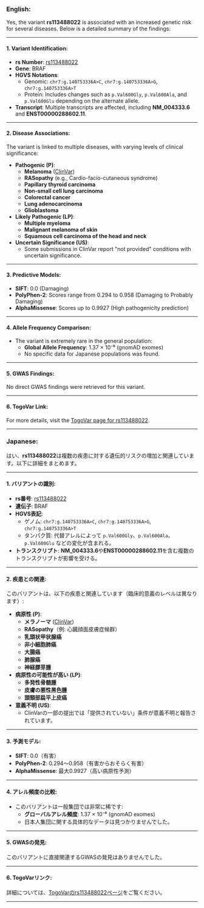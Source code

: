 ### English:
Yes, the variant **rs113488022** is associated with an increased genetic risk for several diseases. Below is a detailed summary of the findings:

---

#### 1. **Variant Identification**:
- **rs Number**: [rs113488022](https://identifiers.org/dbsnp/rs113488022)
- **Gene**: BRAF
- **HGVS Notations**:
  - Genomic: `chr7:g.140753336A>C`, `chr7:g.140753336A>G`, `chr7:g.140753336A>T`
  - Protein: Includes changes such as `p.Val600Gly`, `p.Val600Ala`, and `p.Val600Glu` depending on the alternate allele.
- **Transcript**: Multiple transcripts are affected, including **NM_004333.6** and **ENST00000288602.11**.

---

#### 2. **Disease Associations**:
The variant is linked to multiple diseases, with varying levels of clinical significance:
- **Pathogenic (P)**:
  - **Melanoma** ([ClinVar](https://www.ncbi.nlm.nih.gov/clinvar/variation/40389))
  - **RASopathy** (e.g., Cardio-facio-cutaneous syndrome)
  - **Papillary thyroid carcinoma**
  - **Non-small cell lung carcinoma**
  - **Colorectal cancer**
  - **Lung adenocarcinoma**
  - **Glioblastoma**
- **Likely Pathogenic (LP)**:
  - **Multiple myeloma**
  - **Malignant melanoma of skin**
  - **Squamous cell carcinoma of the head and neck**
- **Uncertain Significance (US)**:
  - Some submissions in ClinVar report "not provided" conditions with uncertain significance.

---

#### 3. **Predictive Models**:
- **SIFT**: 0.0 (Damaging)
- **PolyPhen-2**: Scores range from 0.294 to 0.958 (Damaging to Probably Damaging)
- **AlphaMissense**: Scores up to 0.9927 (High pathogenicity prediction)

---

#### 4. **Allele Frequency Comparison**:
- The variant is extremely rare in the general population:
  - **Global Allele Frequency**: 1.37 × 10⁻⁶ (gnomAD exomes)
  - No specific data for Japanese populations was found.

---

#### 5. **GWAS Findings**:
No direct GWAS findings were retrieved for this variant.

---

#### 6. **TogoVar Link**:
For more details, visit the [TogoVar page for rs113488022](https://togovar.org/variant/rs113488022).

---

### Japanese:
はい、**rs113488022**は複数の疾患に対する遺伝的リスクの増加と関連しています。以下に詳細をまとめます。

---

#### 1. **バリアントの識別**:
- **rs番号**: [rs113488022](https://identifiers.org/dbsnp/rs113488022)
- **遺伝子**: BRAF
- **HGVS表記**:
  - ゲノム: `chr7:g.140753336A>C`, `chr7:g.140753336A>G`, `chr7:g.140753336A>T`
  - タンパク質: 代替アレルによって `p.Val600Gly`、`p.Val600Ala`、`p.Val600Glu` などの変化が含まれる。
- **トランスクリプト**: **NM_004333.6**や**ENST00000288602.11**を含む複数のトランスクリプトが影響を受ける。

---

#### 2. **疾患との関連**:
このバリアントは、以下の疾患と関連しています（臨床的意義のレベルは異なります）:
- **病原性 (P)**:
  - **メラノーマ** ([ClinVar](https://www.ncbi.nlm.nih.gov/clinvar/variation/40389))
  - **RASopathy**（例: 心臓顔面皮膚症候群）
  - **乳頭状甲状腺癌**
  - **非小細胞肺癌**
  - **大腸癌**
  - **肺腺癌**
  - **神経膠芽腫**
- **病原性の可能性が高い (LP)**:
  - **多発性骨髄腫**
  - **皮膚の悪性黒色腫**
  - **頭頸部扁平上皮癌**
- **意義不明 (US)**:
  - ClinVarの一部の提出では「提供されていない」条件が意義不明と報告されています。

---

#### 3. **予測モデル**:
- **SIFT**: 0.0（有害）
- **PolyPhen-2**: 0.294～0.958（有害からおそらく有害）
- **AlphaMissense**: 最大0.9927（高い病原性予測）

---

#### 4. **アレル頻度の比較**:
- このバリアントは一般集団では非常に稀です:
  - **グローバルアレル頻度**: 1.37 × 10⁻⁶ (gnomAD exomes)
  - 日本人集団に関する具体的なデータは見つかりませんでした。

---

#### 5. **GWASの発見**:
このバリアントに直接関連するGWASの発見はありませんでした。

---

#### 6. **TogoVarリンク**:
詳細については、[TogoVarのrs113488022ページ](https://togovar.org/variant/rs113488022)をご覧ください。

---